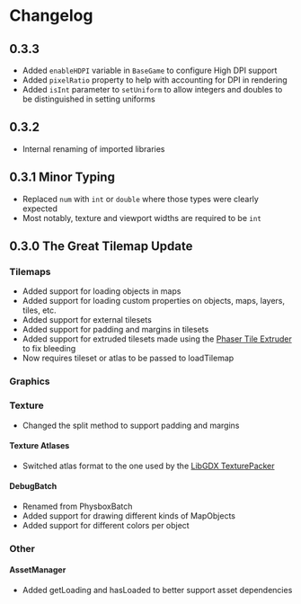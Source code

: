 
# Changelog  

## 0.3.3

- Added `enableHDPI` variable in `BaseGame` to configure High DPI support
- Added `pixelRatio` property to help with accounting for DPI in rendering
- Added `isInt` parameter to `setUniform` to allow integers and doubles to be distinguished in setting uniforms

## 0.3.2

- Internal renaming of imported libraries
  
## 0.3.1 Minor Typing
  
- Replaced  ```num``` with ```int``` or ```double``` where those types were clearly expected
- Most notably, texture and viewport widths are required to be ```int```
  
## 0.3.0 The Great Tilemap Update  
  
### Tilemaps  
  
- Added support for loading objects in maps  
- Added support for loading custom properties on objects, maps, layers, tiles, etc.  
- Added support for external tilesets  
- Added support for padding and margins in tilesets  
- Added support for extruded tilesets made using the [Phaser Tile Extruder](https://github.com/sporadic-labs/tile-extruder) to fix bleeding  
- Now requires tileset or atlas to be passed to loadTilemap  
  
### Graphics  
  
### Texture  
- Changed the split method to support padding and margins  
  
#### Texture Atlases  
- Switched atlas format to the one used by the [LibGDX TexturePacker](https://github.com/libgdx/libgdx/wiki/Texture-packer)  
  
#### DebugBatch  
- Renamed from PhysboxBatch  
- Added support for drawing different kinds of MapObjects  
- Added support for different colors per object  
  
### Other  
  
#### AssetManager  
- Added getLoading and hasLoaded to better support asset dependencies
